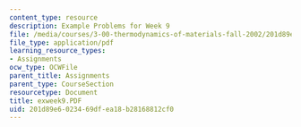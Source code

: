 ```yaml
---
content_type: resource
description: Example Problems for Week 9
file: /media/courses/3-00-thermodynamics-of-materials-fall-2002/201d89e6023469dfea18b28168812cf0_exweek9.PDF
file_type: application/pdf
learning_resource_types:
- Assignments
ocw_type: OCWFile
parent_title: Assignments
parent_type: CourseSection
resourcetype: Document
title: exweek9.PDF
uid: 201d89e6-0234-69df-ea18-b28168812cf0
---
```

